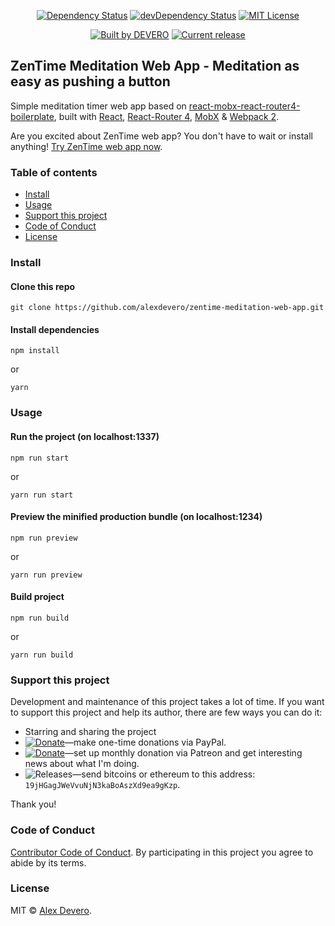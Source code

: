 ﻿<p align="center">
  <a href="https://david-dm.org/alexdevero/zentime-meditation-web-app"><img alt="Dependency Status" src="https://david-dm.org/alexdevero/zentime-meditation-web-app.svg?style=flat"></a>
  <a href="https://david-dm.org/alexdevero/zentime-meditation-web-app?type=dev"><img alt="devDependency Status" src="https://david-dm.org/alexdevero/zentime-meditation-web-app/dev-status.svg?style=flat"></a>
  <a href="http://opensource.org/licenses/MIT"><img alt="MIT License" src="https://img.shields.io/npm/l/express.svg"></a>
</p>

<p align="center">
  <a href="https://alexdevero.com"><img alt="Built by DEVERO" src="https://img.shields.io/badge/built%20by-DEVERO-brightgreen.svg?colorB=d30320"></a>
  <!-- <a href="https://www.npmjs.com/package/zentime-meditation-web-app"><img alt="Downloads last week" src="https://img.shields.io/npm/dw/localeval.svg"></a> -->
  <!-- <a href="https://www.npmjs.com/package/zentime-meditation-web-app"><img alt="Downloads last moth" src="https://img.shields.io/npm/dm/localeval.svg"></a> -->
  <!-- <a href="https://www.npmjs.com/package/zentime-meditation-web-app"><img alt="Downloads last year" src="https://img.shields.io/npm/dy/localeval.svg"></a> -->
  <a href="https://github.com/alexdevero/zentime-meditation-web-app/releases"><img alt="Current release" src="https://img.shields.io/github/release/alexdevero/zentime-meditation-web-app.svg"></a>
</p>

## ZenTime Meditation Web App - Meditation as easy as pushing a button

Simple meditation timer web app based on [react-mobx-react-router4-boilerplate](https://github.com/mhaagens/react-mobx-react-router4-boilerplate), built with [React](https://facebook.github.io/react), [React-Router 4](https://github.com/reacttraining/react-router), [MobX](https://mobxjs.github.io/mobx) & [Webpack 2](https://webpack.js.org/).

Are you excited about ZenTime web app? You don't have to wait or install anything! [Try ZenTime web app now](https://zentime.herokuapp.com/).


### Table of contents

* [Install](#install)
* [Usage](#usage)
* [Support this project](#support-this-project)
* [Code of Conduct](#code-of-conduct)
* [License](#license)

### Install

#### Clone this repo

```
git clone https://github.com/alexdevero/zentime-meditation-web-app.git
```

#### Install dependencies

```
npm install
```
or
```
yarn
```

### Usage

#### Run the project (on localhost:1337)

```
npm run start
```
or
```
yarn run start
```

#### Preview the minified production bundle (on localhost:1234)

```
npm run preview
```
or
```
yarn run preview
```

#### Build project

```
npm run build
```
or
```
yarn run build
```

### Support this project

<!-- This project is released as an open-source. If you need help with using this project, please ask and I will do my best reply to as soon as possible. You can use this project as you wish *for free*. Also, you can change the source code and redistribute it if you want. -->

Development and maintenance of this project takes a lot of time. If you want to support this project and help its author, there are few ways you can do it:

 - Starring and sharing the project
 - [![Donate](https://img.shields.io/badge/Donate-Paypal-brightgreen.svg?colorB=259cd2)](https://www.paypal.com/cgi-bin/webscr?cmd=_s-xclick&hosted_button_id=YKLGUUB34ASEL)—make one-time donations via PayPal.
 - [![Donate](https://img.shields.io/badge/Donate-Patreon-brightgreen.svg?colorB=f86213)](https://www.patreon.com/alexdevero)—set up monthly donation via Patreon and get interesting news about what I'm doing.
 - <img alt="Releases" src="https://img.shields.io/badge/Donate-Bitcoin-brightgreen.svg?colorB=fab915">—send bitcoins or ethereum to this address: `19jHGagJWeVvuNjN3kaBoAszXd9ea9gKzp`.

Thank you!

### Code of Conduct

[Contributor Code of Conduct](code-of-conduct.md). By participating in this project you agree to abide by its terms.

### License

MIT © [Alex Devero](https://alexdevero.com).
